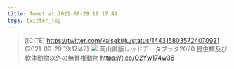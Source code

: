 ```yaml
---
title: Tweet at 2021-09-29 19:17:42
tags: twitter_log
---
```


> [!CITE] https://twitter.com/kaisekiriu/status/1443158035724070921 (2021-09-29 19:17:42)
> ![](https://twitter.com/kaisekiriu/status/1443158035724070921)
> 岡山県版レッドデータブック2020 昆虫類及び軟体動物以外の無脊椎動物
> https://t.co/O2Yw174w36
